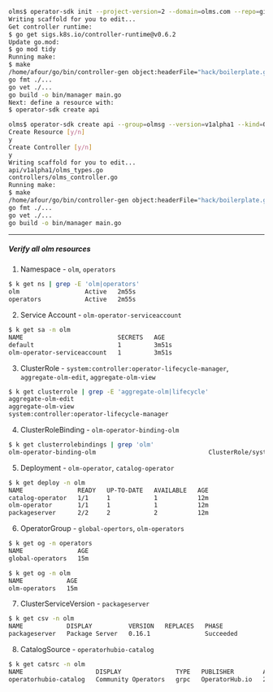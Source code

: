 

```bash
olms$ operator-sdk init --project-version=2 --domain=olms.com --repo=github.com/tanalam2411/olms
Writing scaffold for you to edit...
Get controller runtime:
$ go get sigs.k8s.io/controller-runtime@v0.6.2
Update go.mod:
$ go mod tidy
Running make:
$ make
/home/afour/go/bin/controller-gen object:headerFile="hack/boilerplate.go.txt" paths="./..."
go fmt ./...
go vet ./...
go build -o bin/manager main.go
Next: define a resource with:
$ operator-sdk create api

olms$ operator-sdk create api --group=olmsg --version=v1alpha1 --kind=OLMS
Create Resource [y/n]
y
Create Controller [y/n]
y
Writing scaffold for you to edit...
api/v1alpha1/olms_types.go
controllers/olms_controller.go
Running make:
$ make
/home/afour/go/bin/controller-gen object:headerFile="hack/boilerplate.go.txt" paths="./..."
go fmt ./...
go vet ./...
go build -o bin/manager main.go
```

---

##### Verify all olm resources 

1. Namespace - `olm`, `operators`
```bash
$ k get ns | grep -E 'olm|operators'
olm                  Active   2m55s
operators            Active   2m55s
```

2. Service Account - `olm-operator-serviceaccount`
```bash
$ k get sa -n olm
NAME                          SECRETS   AGE
default                       1         3m51s
olm-operator-serviceaccount   1         3m51s
```

3. ClusterRole - `system:controller:operator-lifecycle-manager`, `aggregate-olm-edit`, `aggregate-olm-view`
```bash
$ k get clusterrole | grep -E 'aggregate-olm|lifecycle'
aggregate-olm-edit                                                     2020-11-14T19:55:19Z
aggregate-olm-view                                                     2020-11-14T19:55:19Z
system:controller:operator-lifecycle-manager                           2020-11-14T19:55:19Z
``` 

4. ClusterRoleBinding - `olm-operator-binding-olm`
```bash
$ k get clusterrolebindings | grep 'olm'
olm-operator-binding-olm                               ClusterRole/system:controller:operator-lifecycle-manager                           11m
```

5. Deployment - `olm-operator`, `catalog-operator`
```bash
$ k get deploy -n olm
NAME               READY   UP-TO-DATE   AVAILABLE   AGE
catalog-operator   1/1     1            1           12m
olm-operator       1/1     1            1           12m
packageserver      2/2     2            2           12m
```

6. OperatorGroup - `global-opertors`, `olm-operators`
```bash
$ k get og -n operators
NAME               AGE
global-operators   15m

$ k get og -n olm
NAME            AGE
olm-operators   15m
```

7. ClusterServiceVersion - `packageserver`
```bash
$ k get csv -n olm
NAME            DISPLAY          VERSION   REPLACES   PHASE
packageserver   Package Server   0.16.1               Succeeded
```

8. CatalogSource - `operatorhubio-catalog`
```bash
$ k get catsrc -n olm
NAME                    DISPLAY               TYPE   PUBLISHER        AGE
operatorhubio-catalog   Community Operators   grpc   OperatorHub.io   20m
```
